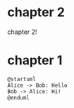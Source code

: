 # chapter 2
chapter 2!
# chapter 1
```plantuml
@startuml
Alice -> Bob: Hello
Bob -> Alice: Hi!
@enduml